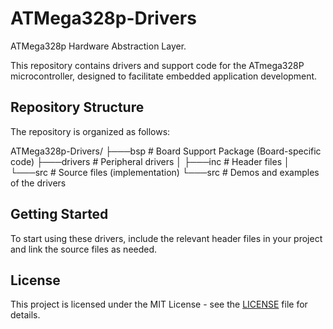 # ATMega328p-Drivers
ATMega328p Hardware Abstraction Layer.

This repository contains drivers and support code for the ATmega328P microcontroller, designed to facilitate embedded application development.

## Repository Structure

The repository is organized as follows:

ATMega328p-Drivers/
├───bsp               # Board Support Package (Board-specific code)
├───drivers           # Peripheral drivers
│   ├───inc           # Header files
│   └───src           # Source files (implementation)
└───src               # Demos and examples of the drivers

## Getting Started

To start using these drivers, include the relevant header files in your project and link the source files as needed.

## License

This project is licensed under the MIT License - see the [LICENSE](LICENSE) file for details.